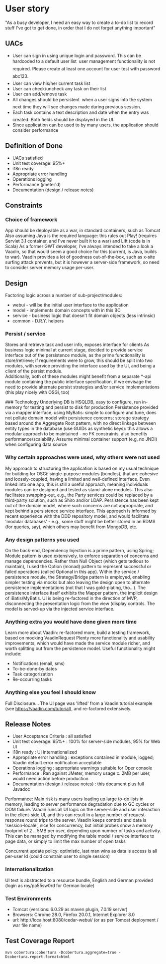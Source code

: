 
# User story
"As a busy developer, I need an easy way to create a to-do list to record stuff I've got to 
get done, in order that I do not forget anything important"

## UACs
- User can sign in using unique login and password. This can be hardcoded to a default user list  
user management functionality is not required. Please create at least one account for user 
test with password abc123. 
- User can view his/her current task list 
- User can check/uncheck any task on their list 
- User can add/remove task 
- All changes should be persistent  when a user signs into the system next time they will see 
changes made during previous session.
- Each task contains a text description and date when the entry was created. Both fields should 
be displayed in the UI.
- Since application can be used to by many users, the application should consider performance

## Definition of Done
* UACs satisfied
* Unit test coverage: 95%+
* i18n ready
* Appropriate error handling
* Operations logging
* Performance (jmeter'd)
* Documentation (design / release notes)

## Constraints
### Choice of framework 
App should be deployable as a war, in standard containers, such as Tomcat
Also assuming Java is the required language: this rules out Play! (requires Servlet 3.1 container,
and I've never built it to a war) and Lift (code is in Scala)
As a former GWT developer, I've always intended to take a look a Vaadin, so that would seem 
a good choice for this (current, is Java, builds to war).  Vaadin provides a lot of goodness out-of-the-box,
such as x-site surfing attack prevents, but it is however a server-side framework, so need to consider server
memory usage per-user.

## Design
Factoring logic across a number of sub-project/modules:

* webui - will be the initial user interface to the application
* model - implements domain concepts with in this BC
* service - business logic that doesn't fit domain objects (less intrinsic)
* common - D.R.Y. helpers

### Persist / service
Stores and retrieve task and user info, exposes interface for clients
As business logic minimal at current stage, decided to provide service interface out of the persistence
module, as the prime functionality is store/retrieve; if requirements were to grow, this should
be split into two modules, with service providing the interface used by the UI, and being a client
of the persist module.   
Additionally, both of these modules might benefit from a separate *-api  module containing the public 
interface specification, if we envisage the need to provide alternate persist strategies and/or service
implementations (this play nicely with OSGi, too)

### Technology
Underlying DB is HSQLDB, easy to configure, run in-memory for testing and persist to
disk for production
Persistence provided via a mapper interface, using MyBatis: simple to configure and tune, does not
pollute domain model with persistence concerns; storage strategy based around the Aggregate Root pattern,
with no direct linkage between entity types in the database (use GUIDs as synthetic keys): this allows
a modular approach to be maintained - no FK constraints, also benefits performance/scalability.
Assume minimal container support (e.g, no JNDI) when configuring data source

### Why certain approaches were used, why others were not used
My approach to structuring the application is based on my usual technique for building for OSGi: single-purpose
modules (bundles), that are cohesive and loosely-coupled, having a limited and well-defined interface.  Even 
linked into one app, this is still a useful approach, meaning individuals modules can be designed and tested
as stand-alone modules.  This also facilitates swapping-out, e.g., the Party services could be replaced
by a third-party solution, such as Shiro and/or LDAP.
Persistence has been kept out of the domain model, where such concerns are not appropriate, and kept behind 
a persistence service interface.  This approach is informed by recent experience with the DDD repository model,
and would facilitate 'modular databases' - e.g., some stuff might be better stored in an RDMS (for queries, say),
which others may benefit from MongoDB, etc.  

### Any design patterns you used 
On the back-end, Dependency Injection is a prime pattern, using Spring; Module pattern is used extensively,
to enforce separation of concerns and manage dependencies.
Rather than Null Object (which gets tedious to maintain), I used the Option (monad) pattern to represent
successful or failed operations (called Optional in this app).
Within the service / persistence module, the Strategy/Bridge pattern is employed, enabling simpler testing via
mocks but also leaving the design open to alternate persistence implementations (not that I was gold-plating, tho...).
The persistence interface itself exhibits the Mapper pattern, the implicit design of iBatis/MyBatis.
UI is being re-factored in the direction of MVP, disconnecting the presentation logic from the 
view (display controls.  The model is served-up via the injected service interface.

### Anything extra you would have done given more time
Learn more about Vaadin: re-factored more, build a testing framework, based on mocking VaadinRequest
Plenty more functionality and usability improvements, which would have made the service module richer,
and worth splitting out from the persistence model. 
Useful functionality might include:
- Notifications (email, sms)
- To-be-done-by dates
- Task categorization
- Re-occurring tasks 

### Anything else you feel I should know

Full Disclosure...
The UI page was 'lifted' from a Vaadin tutorial example (see https://vaadin.com/tutorial), 
and re-factored extensively.

## Release Notes
* User Acceptance Criteria : all satisfied
* Unit test coverage: 95%+ : 100% for server-side modules, 95% for Web UI
* i18n ready : UI internationalized
* Appropriate error handling : exceptions contained in module, logged; Vaadin default error notification acceptable
* Operations logging : appropriate warnings suitable for Oper console
* Performance : Ran against JMeter, memory usage c. 2MB per user, would need action before production
* Documentation (design / release notes) : this document plus full Javadoc

Performance: Main risk is many users loading up large to-do lists in memory, leading to server performance degradation due
to GC cycles or OOM failure.
Vaadin runs all UI logic on the server-side and user interaction in the client-side UI, and this can result in
a large number of request-response round trips to the server. 
Vaadin keeps controls and data is 'session-locale', nice for concurrency, but initial probes show a memory
footprint of 2 .. 5MB per user, depending upon number of tasks and activity.
This can be managed by modifying the table model / service interface to page data, or simply to limit the max number of open tasks  

Concurrent update policy: optimistic, last man wins as data is access is all per-user Id (could constrain user to single session) 

### Internationalization
UI text is abstracted to a resource bundle, English and German provided (login as roy/pa55sw0rd  for German locale)

### Test Environments
* Tomcat (versions: 6.0.29 as maven plugin, 7.0.19 server)
* Browsers: Chrome 28.0, Firefox 20.0.1, Internet Explorer 8.0
* url: http://localhost:8080/cedar-webui/ (or as per Tomcat deployment / war file name)


## Test Coverage Report

```
mvn cobertura:cobertura -Dcobertura.aggregate=true -Dcobertura.report.format=html
```




